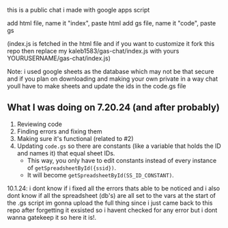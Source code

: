 this is a public chat i made with google apps script


add html file, name it "index", paste html
add gs file, name it "code", paste gs

(index.js is fetched in the html file and if you want to customize it fork this repo then replace my kaleb1583/gas-chat/index.js with yours YOURUSERNAME/gas-chat/index.js)


Note: i used google sheets as the database which may not be that secure and if you plan on downloading and making your own private in a way chat youll have to make sheets and update the ids in the code.gs file

## What I was doing on 7.20.24 (and after probably)

1. Reviewing code
2. Finding errors and fixing them
3. Making sure it's functional (related to #2)
4. Updating `code.gs` so there are constants (like a variable that holds the ID and names it) that equal sheet IDs.  
   - This way, you only have to edit constants instead of every instance of `getSpreadsheetById({ssid})`.  
   - It will become `getSpreadsheetById(SS_ID_CONSTANT)`.


10.1.24:
    i dont know if i fixed all the errors thats able to be noticed and i also dont know if all the spreadsheet (db's) are all set to the vars at the start of the .gs script
    im gonna upload the full thing since i just came back to this repo after forgetting it exsisted so i havent checked for any error but i dont wanna gatekeep it so here it is!.
